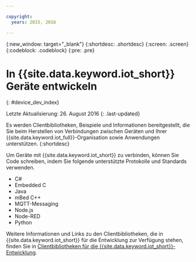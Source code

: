 ```yaml
---

copyright:
  years: 2015, 2016

---
```


{:new_window: target="_blank"}
{:shortdesc: .shortdesc}
{:screen: .screen}
{:codeblock: .codeblock}
{:pre: .pre}

# In {{site.data.keyword.iot_short}} Geräte entwickeln
{: #device_dev_index}

Letzte Aktualisierung: 26. August 2016
{: .last-updated}

Es werden Clientbibliotheken, Beispiele und Informationen bereitgestellt, die Sie beim Herstellen von Verbindungen zwischen Geräten und Ihrer {{site.data.keyword.iot_full}}-Organisation sowie Anwendungen unterstützen.
{:shortdesc}

Um Geräte mit {{site.data.keyword.iot_short}} zu verbinden, können Sie Code schreiben, indem Sie folgende unterstützte Protokolle und Standards verwenden.

- C#
- Embedded C
- Java
- mBed C++
- MQTT-Messaging
- Node.js
- Node-RED
- Python

Weitere Informationen und Links zu den Clientbibliotheken, die in {{site.data.keyword.iot_short}} für die Entwicklung zur Verfügung stehen, finden Sie in [Clientbibliotheken für die {{site.data.keyword.iot_short}}-Entwicklung](../iot_platform_client_lib.html).
